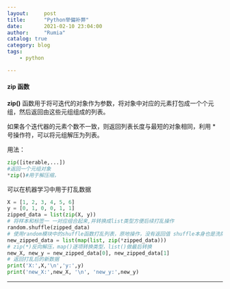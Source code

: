 ```yaml
---
layout:     post
title:      "Python举偏补弊"
date:       2021-02-10 23:04:00
author:     "Rumia"
catalog: true
category: blog
tags:
    - python

---
```


#### zip 函数

**zip()** 函数用于将可迭代的对象作为参数，将对象中对应的元素打包成一个个元组，然后返回由这些元组组成的列表。

如果各个迭代器的元素个数不一致，则返回列表长度与最短的对象相同，利用 * 号操作符，可以将元组解压为列表。

用法：

```python
zip([iterable,...])
#返回一个元组对象
*zip()#用于解压缩，
```

可以在机器学习中用于打乱数据

```python
X = [1, 2, 3, 4, 5, 6]
y = [0, 1, 0, 0, 1, 1]
zipped_data = list(zip(X, y))  
# 将样本和标签一 一对应组合起来,并转换成list类型方便后续打乱操作
random.shuffle(zipped_data)  
# 使用random模块中的shuffle函数打乱列表，原地操作，没有返回值 shuffle本身也是洗牌的意思
new_zipped_data = list(map(list, zip(*zipped_data)))  
# zip(*)反向解压，map()逐项转换类型，list()做最后转换
new_X, new_y = new_zipped_data[0], new_zipped_data[1]  
# 返回打乱后的新数据
print('X:',X,'\n','y:',y)
print('new_X:',new_X, '\n', 'new_y:',new_y)
```

---

